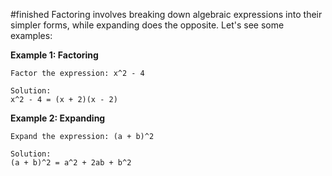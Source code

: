 #finished 
Factoring involves breaking down algebraic expressions into their simpler forms, while expanding does the opposite. Let's see some examples:

**Example 1: Factoring**
```
Factor the expression: x^2 - 4 

Solution: 
x^2 - 4 = (x + 2)(x - 2)
```

**Example 2: Expanding**
```
Expand the expression: (a + b)^2 

Solution: 
(a + b)^2 = a^2 + 2ab + b^2
```
